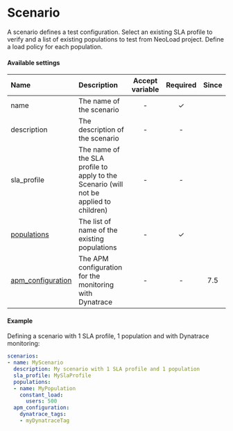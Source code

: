 # Scenario
A scenario defines a test configuration. Select an existing SLA profile to verify and a list of existing populations to test from NeoLoad project. Define a load policy for each population.

#### Available settings

| Name                                | Description                                                                            | Accept variable | Required | Since |
|:----------------------------------- |:-------------------------------------------------------------------------------------- |:---------------:|:--------:|:-----:|
| name                                | The name of the scenario                                                               | -               | &#x2713; |       |
| description                         | The description of the scenario                                                        | -               | -        |       |
| sla_profile                         | The name of the SLA profile to apply to the Scenario (will not be applied to children) | -               | -        |       |
| [populations](population-policy.md) | The list of name of the existing populations                                           | -               | &#x2713; |       |
| [apm_configuration](apm_configuration.md) | The APM configuration for the monitoring with Dynatrace                          | -               | -        |  7.5  |

#### Example

Defining a scenario with 1 SLA profile, 1 population and with Dynatrace monitoring:

```yaml
scenarios:
- name: MyScenario
  description: My scenario with 1 SLA profile and 1 population
  sla_profile: MySlaProfile
  populations:
  - name: MyPopulation
    constant_load:
      users: 500
  apm_configuration:
    dynatrace_tags:
    - myDynatraceTag
```
